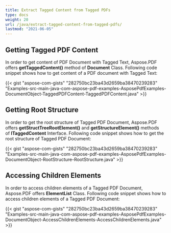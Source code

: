 ```yaml
---
title: Extract Tagged Content from Tagged PDFs
type: docs
weight: 20
url: /java/extract-tagged-content-from-tagged-pdfs/
lastmod: "2021-06-05"
---
```


## **Getting Tagged PDF Content**
In order to get content of PDF Document with Tagged Text, Aspose.PDF offers **getTaggedContent()** method of **Document** Class. Following code snippet shows how to get content of a PDF document with Tagged Text:

{{< gist "aspose-com-gists" "282750bc23ba43d2659ba38470239283" "Examples-src-main-java-com-aspose-pdf-examples-AsposePdfExamples-DocumentObject-TaggedPDFContent-TaggedPDFContent.java" >}}
## **Getting Root Structure**
In order to get the root structure of Tagged PDF Document, Aspose.PDF offers **getStructTreeRootElement()** and **getStructureElement()** methods of **ITaggedContent** Interface. Following code snippet shows how to get the root structure of Tagged PDF Document:

{{< gist "aspose-com-gists" "282750bc23ba43d2659ba38470239283" "Examples-src-main-java-com-aspose-pdf-examples-AsposePdfExamples-DocumentObject-RootStructure-RootStructure.java" >}}
## **Accessing Children Elements**
In order to access children elements of a Tagged PDF Document, Aspose.PDF offers **ElementList** Class. Following code snippet shows how to access children elements of a Tagged PDF Document:

{{< gist "aspose-com-gists" "282750bc23ba43d2659ba38470239283" "Examples-src-main-java-com-aspose-pdf-examples-AsposePdfExamples-DocumentObject-AccessChildrenElements-AccessChildrenElements.java" >}}

